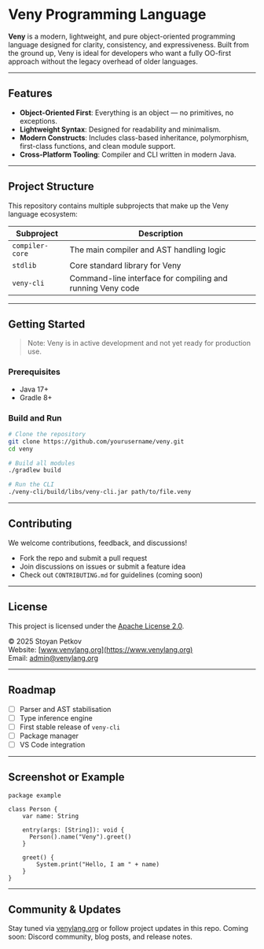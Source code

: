 # Veny Programming Language

**Veny** is a modern, lightweight, and pure object-oriented programming language designed for clarity, consistency, and expressiveness. Built from the ground up, Veny is ideal for developers who want a fully OO-first approach without the legacy overhead of older languages.

---

## Features

- **Object-Oriented First**: Everything is an object — no primitives, no exceptions.
- **Lightweight Syntax**: Designed for readability and minimalism.
- **Modern Constructs**: Includes class-based inheritance, polymorphism, first-class functions, and clean module support.
- **Cross-Platform Tooling**: Compiler and CLI written in modern Java.

---

## Project Structure

This repository contains multiple subprojects that make up the Veny language ecosystem:

| Subproject      | Description                                      |
|-----------------|--------------------------------------------------|
| `compiler-core` | The main compiler and AST handling logic         |
| `stdlib`        | Core standard library for Veny                   |
| `veny-cli`      | Command-line interface for compiling and running Veny code |

---

## Getting Started

> Note: Veny is in active development and not yet ready for production use.

### Prerequisites

- Java 17+
- Gradle 8+

### Build and Run

```bash
# Clone the repository
git clone https://github.com/yourusername/veny.git
cd veny

# Build all modules
./gradlew build

# Run the CLI
./veny-cli/build/libs/veny-cli.jar path/to/file.veny
```

---

## Contributing

We welcome contributions, feedback, and discussions!

- Fork the repo and submit a pull request
- Join discussions on issues or submit a feature idea
- Check out `CONTRIBUTING.md` for guidelines (coming soon)

---

## License

This project is licensed under the [Apache License 2.0](LICENSE).

© 2025 Stoyan Petkov  
Website: [www.venylang.org](https://www.venylang.org)  
Email: [admin@venylang.org](mailto:admin@venylang.org)

---

## Roadmap

- [ ] Parser and AST stabilisation
- [ ] Type inference engine
- [ ] First stable release of `veny-cli`
- [ ] Package manager
- [ ] VS Code integration

---

## Screenshot or Example

```veny
package example

class Person {
    var name: String

    entry(args: [String]): void {
      Person().name("Veny").greet()
    }
 
    greet() {
        System.print("Hello, I am " + name)
    }
}
```

---

## Community & Updates

Stay tuned via [venylang.org](https://www.venylang.org) or follow project updates in this repo. Coming soon: Discord community, blog posts, and release notes.
